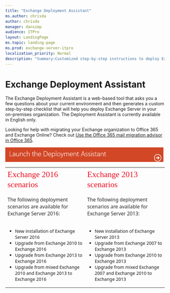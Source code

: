 ```yaml
---
title: "Exchange Deployment Assistant"
ms.author: chrisda
author: chrisda
manager: dansimp
audience: ITPro
layout: LandingPage
ms.topic: landing-page
ms.prod: exchange-server-itpro
localization_priority: Normal
description: "Summary:Customized step-by-step instructions to deploy Exchange Server."
---
```


# Exchange Deployment Assistant

The Exchange Deployment Assistant is a web-based tool that asks you a few questions about your current environment and then generates a custom step-by-step checklist that will help you deploy Exchange Server in your on-premises organization. The Deployment Assistant is currently available in English only.

Looking for help with migrating your Exchange organization to Office 365 and Exchange Online? Check out [Use the Office 365 mail migration advisor in Office 365](https://docs.microsoft.com/Exchange/mail-migration-jump).

[![Launch Deployment Assistant](media/ExchangeDeploymentAssistant.png)](https://aka.ms/eda)

<html>
<head>
</head>
<body>
<table style="text-align: left; width: 100%;" border="0" cellpadding="2" cellspacing="2">
  <tbody>
    <tr>
      <td style="font-family: Segoe UI Light;">
      <h2 style="border: 0px none ; margin: 4px 0px 15px; padding: 0px; font-style: normal; font-variant: normal; font-weight: 100; font-size: 1.846em; line-height: 1.238; font-size-adjust: none; font-stretch: normal; color: rgb(232, 17, 35); height: auto; white-space: normal; overflow: visible; letter-spacing: normal; orphans: 2; text-align: start; text-indent: 0px; text-transform: none; widows: 2; word-spacing: 0px;">Exchange 2016 scenarios</h2>
      </td>
      <td style="font-family: Segoe UI Light;">
      <h2 style="border: 0px none ; margin: 4px 0px 15px; padding: 0px; font-style: normal; font-variant: normal; font-weight: 100; font-size: 1.846em; line-height: 1.238; font-size-adjust: none; font-stretch: normal; color: rgb(232, 17, 35); height: auto; white-space: normal; overflow: visible; letter-spacing: normal; orphans: 2; text-align: start; text-indent: 0px; text-transform: none; widows: 2; word-spacing: 0px;">Exchange 2013 scenarios</h2>
      </td>
    </tr>
    <tr>
      <td style="vertical-align: middle;">
      <p style="border: 0px none ; margin: 0px 0px 15px; padding: 0px; font-weight: 400; font-style: normal; font-family: &quot;Segoe UI&quot;,&quot;Lucida Grande&quot;,Verdana,Arial,Helvetica,sans-serif; color: rgb(42, 42, 42); font-size: 13.0093px; letter-spacing: normal; orphans: 2; text-align: start; text-indent: 0px; text-transform: none; white-space: normal; widows: 2; word-spacing: 0px;"><big>The following deployment scenarios are available for Exchange Server 2016:</big></p>
      </td>
      <td>
      <p style="border: 0px none ; margin: 0px 0px 15px; padding: 0px; font-weight: 400; font-style: normal; font-family: &quot;Segoe UI&quot;,&quot;Lucida Grande&quot;,Verdana,Arial,Helvetica,sans-serif; color: rgb(42, 42, 42); font-size: 13.0093px; letter-spacing: normal; orphans: 2; text-align: start; text-indent: 0px; text-transform: none; white-space: normal; widows: 2; word-spacing: 0px;"><big>The following deployment scenarios are available for Exchange Server 2013:</big></p>
      </td>
    </tr>
    <tr>
      <td style="font-family: Segoe UI; vertical-align: top;">
      <ul>
        <li>New installation of Exchange Server 2016</li>
        <li>Upgrade from Exchange 2010 to Exchange 2016</li>
        <li>Upgrade from Exchange 2013 to Exchange 2016</li>
        <li>Upgrade from mixed Exchange 2010 and Exchange 2013 to Exchange 2016</li>
      </ul>
      </td>
      <td style="font-family: Segoe UI; vertical-align: top;">
      <ul>
        <li>New installation of Exchange Server 2013</li>
        <li>Upgrade from Exchange 2007 to Exchange 2013</li>
        <li>Upgrade from Exchange 2010 to Exchange 2013</li>
        <li>Upgrade from mixed Exchange 2007 and Exchange 2010 to Exchange 2013</li>
      </ul>
      </td>
    </tr>
  </tbody>
</table>
</body>
</html>